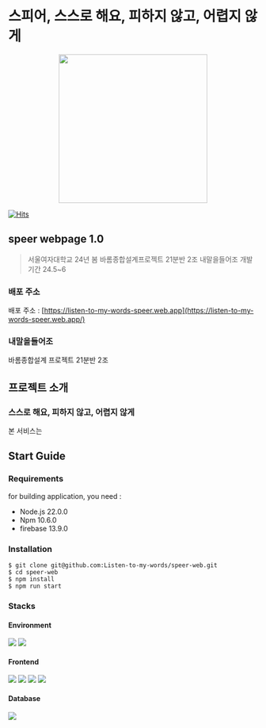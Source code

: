 # 스피어, 스스로 해요, 피하지 않고, 어렵지 않게

<center>
<img src="https://listen-to-my-words-speer.web.app/logo.png" width=300 />
</center>

[![Hits](https://hits.seeyoufarm.com/api/count/incr/badge.svg?url=https%3A%2F%2Fgithub.com%2FListen-to-my-words%2Fspeer-web&count_bg=%2379C83D&title_bg=%23555555&icon=&icon_color=%23E7E7E7&title=hits&edge_flat=false)](https://hits.seeyoufarm.com)

## speer webpage 1.0

> 서울여자대학교 24년 봄 바롬종합설계프로젝트 21분반 2조 내말을들어조
> 개발기간 24.5~6

### 배포 주소

배포 주소 : [https://listen-to-my-words-speer.web.app](https://listen-to-my-words-speer.web.app/)

### 내말을들어조

바롬종합설계 프로젝트 21분반 2조

## 프로젝트 소개

### 스스로 해요, 피하지 않고, 어렵지 않게

본 서비스는

## Start Guide

### Requirements

for building application, you need :

- Node.js 22.0.0
- Npm 10.6.0
- firebase 13.9.0

### Installation

```shell
$ git clone git@github.com:Listen-to-my-words/speer-web.git
$ cd speer-web
$ npm install
$ npm run start
```

### Stacks

#### Environment

<img src="https://img.shields.io/badge/github-181717?style=for-the-badge&logo=github&logoColor=white">
<img src="https://img.shields.io/badge/git-F05032?style=for-the-badge&logo=git&logoColor=white">

#### Frontend

  <img src="https://img.shields.io/badge/html5-E34F26?style=for-the-badge&logo=html5&logoColor=white"> 
  <img src="https://img.shields.io/badge/css-1572B6?style=for-the-badge&logo=css3&logoColor=white"> 
  <img src="https://img.shields.io/badge/javascript-F7DF1E?style=for-the-badge&logo=javascript&logoColor=black"> 
  <img src="https://img.shields.io/badge/react-61DAFB?style=for-the-badge&logo=react&logoColor=black">

#### Database

  <img src="https://img.shields.io/badge/firebase-FFCA28?style=for-the-badge&logo=firebase&logoColor=white">
  <br>
